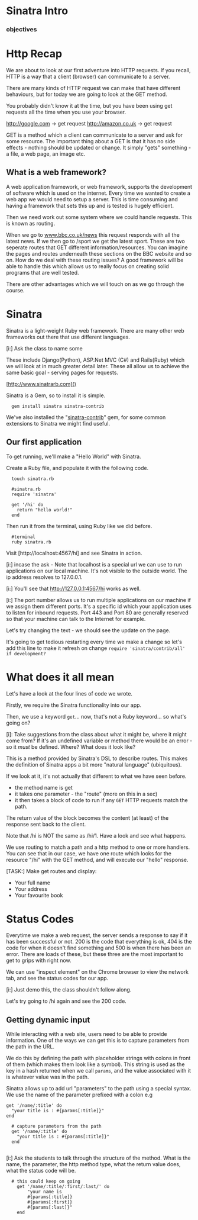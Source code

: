 # Sinatra Intro 

### objectives


# Http Recap

We are about to look at our first adventure into HTTP requests. If you recall, HTTP is a way that a client (browser) can communicate to a server.

There are many kinds of HTTP request we can make that have different behaviours, but for today we are going to look at the GET method.

You probably didn't know it at the time, but you have been using get requests all the time when you use your browser.

http://google.com -> get request
http://amazon.co.uk -> get request

GET is a method which a client can communicate to a server and ask for some resource. The important thing about a GET is that it has no side effects - nothing should be updated or change. It simply "gets" something - a file, a web page, an image etc.

## What is a web framework?

A web application framework, or web framework, supports the development of software which is used on the internet. Every time we wanted to create a web app we would need to setup a server. This is time consuming and having a framework that sets this up and is tested is hugely efficient.

Then we need work out some system where we could handle requests. This is known as routing.

When we go to www.bbc.co.uk/news this request responds with all the latest news. If we then go to /sport we get the latest sport. These are two seperate routes that GET different information/resources. You can imagine the pages and routes underneath these sections on the BBC website and so on. How do we deal with these routing issues? A good framework will be able to handle this which allows us to really focus on creating solid programs that are well tested.

There are other advantages which we will touch on as we go through the course.

# Sinatra

Sinatra is a light-weight Ruby web framework. There are many other web frameworks out there that use different languages.

[i:] Ask the class to name some

These include Django(Python), ASP.Net MVC (C#) and Rails(Ruby) which we will look at in much greater detail later. These all allow us to achieve the same basic goal - serving pages for requests.

[http://www.sinatrarb.com]()

Sinatra is a Gem, so to install it is simple.

```
  gem install sinatra sinatra-contrib
```

We've also installed the "[sinatra-contrib](https://github.com/sinatra/sinatra-contrib)" gem, for some common extensions to Sinatra we might find useful.


## Our first application

To get running, we'll make a "Hello World" with Sinatra.

Create a Ruby file, and populate it with the following code.

```
  touch sinatra.rb
  
  #sinatra.rb
  require 'sinatra'

  get '/hi' do
    return "hello world!"
  end
```

Then run it from the terminal, using Ruby like we did before.

```
  #terminal
  ruby sinatra.rb
```

Visit [http://localhost:4567/hi] and see Sinatra in action.

[i:] incase the ask - Note that localhost is a special url we can use to run applications on our local machine. It's not visible to the outside world. The ip address resolves to 127.0.0.1.

[i:] You'll see that http://127.0.0.1:4567/hi works as well.

[i:] The port number allows us to run multiple applications on our machine if we assign them different ports. It's a specific id which your application uses to listen for inbound requests. Port 443 and Port 80 are generally reserved so that your machine can talk to the Internet for example.

Let's try changing the text - we should see the update on the page.

It's going to get tedious restarting every time we make a change so let's add this line to make it refresh on change 
`require 'sinatra/contrib/all' if development?` 

# What does it all mean

Let's have a look at the four lines of code we wrote. 

Firstly, we require the Sinatra functionality into our app.

Then, we use a keyword `get`... now, that's not a Ruby keyword... so what's going on?

[i]: Take suggestions from the class about what it might be, where it might come from? If it's an undefined variable or method there would be an error - so it *must* be defined. Where? What does it look like?

This is a method provided by Sinatra's DSL to describe routes. This makes the definition of Sinatra apps a bit more "natural language" (ubiquitous).

If we look at it, it's not actually that different to what we have seen before.

  - the method name is get
  - it takes one parameter - the "route" (more on this in a sec)
  - it then takes a block of code to run if any `GET` HTTP requests match the path.

The return value of the block becomes the content (at least) of the response sent back to the client.

Note that /hi is NOT the same as /hi/1. Have a look and see what happens.

We use routing to match a path and a http method to one or more handlers. You can see that in our case, we have one route which looks for the resource "/hi" with the GET method, and will execute our "hello" response.

[TASK:] Make get routes and display:

- Your full name
- Your address
- Your favourite book

# Status Codes

Everytime we make a web request, the server sends a response to say if it has been successful or not. 200 is the code that everything is ok, 404 is the code for when it doesn't find something and 500 is when there has been an error. There are loads of these, but these three are the most important to get to grips with right now.

We can use "inspect element" on the Chrome browser to view the network tab, and see the status codes for our app.

[i:] Just demo this, the class shouldn't follow along.

Let's try going to /hi again and see the 200 code.

## Getting dynamic input

While interacting with a web site, users need to be able to provide information. One of the ways we can get this is to capture parameters from the path in the URL.

We do this by defining the path with placeholder strings with colons in front of them (which makes them look like a symbol). This string is used as the key in a hash returned when we call `params`, and the value associated with it is whatever value was in the path.

Sinatra allows up to add url "parameters" to the path using a special syntax. We use the name of the parameter prefixed with a colon e.g

```
get '/name/:title' do
  "your title is : #{params[:title]}"
end
```

```
  # capture parameters from the path
  get '/name/:title' do
    "your title is : #{params[:title]}"
  end
 
```

[i:] Ask the students to talk through the structure of the method. What is the name, the parameter, the http method type, what the return value does, what the status code will be.
  
```
  # this could keep on going
	get '/name/:title/:first/:last/' do
  		"your name is 
  		#{params[:title]} 
  		#{params[:first]} 
  		#{params[:last]}"
	end
```